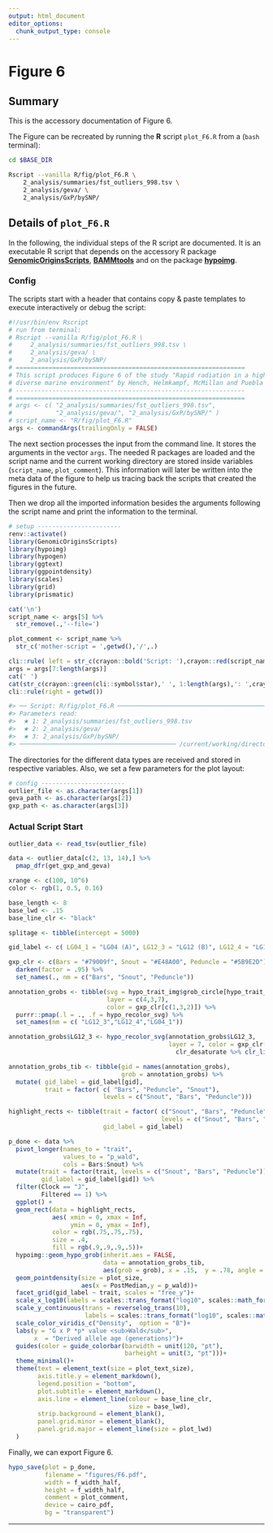 ```yaml
---
output: html_document
editor_options:
  chunk_output_type: console
---
```

# Figure 6






## Summary

This is the accessory documentation of Figure 6.

The Figure can be recreated by running the **R** script `plot_F6.R` from a (`bash` terminal):

```sh
cd $BASE_DIR

Rscript --vanilla R/fig/plot_F6.R \
    2_analysis/summaries/fst_outliers_998.tsv \
    2_analysis/geva/ \
    2_analysis/GxP/bySNP/
```

## Details of `plot_F6.R`

In the following, the individual steps of the R script are documented.
It is an executable R script that depends on the accessory R package [**GenomicOriginsScripts**](https://k-hench.github.io/GenomicOriginsScripts), [**BAMMtools**](https://cran.r-project.org/web/packages/BAMMtools/) and on the package [**hypoimg**](https://k-hench.github.io/hypoimg).

### Config

The scripts start with a header that contains copy & paste templates to execute interactively or debug the script:


```r
#!/usr/bin/env Rscript
# run from terminal:
# Rscript --vanilla R/fig/plot_F6.R \
#     2_analysis/summaries/fst_outliers_998.tsv \
#     2_analysis/geva/ \
#     2_analysis/GxP/bySNP/
# ===============================================================
# This script produces Figure 6 of the study "Rapid radiation in a highly
# diverse marine environment" by Hench, Helmkampf, McMillan and Puebla
# ---------------------------------------------------------------
# ===============================================================
# args <- c( "2_analysis/summaries/fst_outliers_998.tsv",
#            "2_analysis/geva/", "2_analysis/GxP/bySNP/" )
# script_name <- "R/fig/plot_F6.R"
args <- commandArgs(trailingOnly = FALSE)
```

The next section processes the input from the command line.
It stores the arguments in the vector `args`.
The needed R packages are loaded and the script name and the current working directory are stored inside variables (`script_name`, `plot_comment`).
This information will later be written into the meta data of the figure to help us tracing back the scripts that created the figures in the future.

Then we drop all the imported information besides the arguments following the script name and print the information to the terminal.


```r
# setup -----------------------
renv::activate()
library(GenomicOriginsScripts)
library(hypoimg)
library(hypogen)
library(ggtext)
library(ggpointdensity)
library(scales)
library(grid)
library(prismatic)

cat('\n')
script_name <- args[5] %>%
  str_remove(.,'--file=')

plot_comment <- script_name %>%
  str_c('mother-script = ',getwd(),'/',.)

cli::rule( left = str_c(crayon::bold('Script: '),crayon::red(script_name)))
args = args[7:length(args)]
cat(' ')
cat(str_c(crayon::green(cli::symbol$star),' ', 1:length(args),': ',crayon::green(args),'\n'))
cli::rule(right = getwd())
```

```r
#> ── Script: R/fig/plot_F6.R ──────────────────────────────────────────────
#> Parameters read:
#>  ★ 1: 2_analysis/summaries/fst_outliers_998.tsv
#>  ★ 2: 2_analysis/geva/
#>  ★ 3: 2_analysis/GxP/bySNP/
#> ─────────────────────────────────────────── /current/working/directory ──
```
The directories for the different data types are received and stored in respective variables.
Also, we set a few parameters for the plot layout:


```r
# config -----------------------
outlier_file <- as.character(args[1])
geva_path <- as.character(args[2])
gxp_path <- as.character(args[3])
```

### Actual Script Start


```r
outlier_data <- read_tsv(outlier_file)

data <- outlier_data[c(2, 13, 14),] %>%
  pmap_dfr(get_gxp_and_geva)
```



```r
xrange <- c(100, 10^6)
color <- rgb(1, 0.5, 0.16)

base_length <- 8
base_lwd <- .15
base_line_clr <- "black"
```



```r
splitage <- tibble(intercept = 5000)
```



```r
gid_label <- c( LG04_1 = "LG04 (A)", LG12_3 = "LG12 (B)", LG12_4 = "LG12 (C)" )
```



```r
gxp_clr <- c(Bars = "#79009f", Snout = "#E48A00", Peduncle = "#5B9E2D") %>%
  darken(factor = .95) %>%
  set_names(., nm = c("Bars", "Snout", "Peduncle"))
```



```r
annotation_grobs <- tibble(svg = hypo_trait_img$grob_circle[hypo_trait_img$trait %in% c( 'Snout', 'Bars', 'Peduncle')],
                           layer = c(4,3,7),
                           color = gxp_clr[c(1,3,2)]) %>%
  purrr::pmap(.l = ., .f = hypo_recolor_svg) %>%
  set_names(nm = c( "LG12_3","LG12_4","LG04_1"))

annotation_grobs$LG12_3 <- hypo_recolor_svg(annotation_grobs$LG12_3,
                                            layer = 7, color = gxp_clr[[1]] %>%
                                              clr_desaturate %>% clr_lighten(.25))
```



```r
annotation_grobs_tib <- tibble(gid = names(annotation_grobs),
                               grob = annotation_grobs) %>%
  mutate( gid_label = gid_label[gid],
          trait = factor( c( "Bars", "Peduncle", "Snout"),
                          levels = c("Snout", "Bars", "Peduncle")))
```



```r
highlight_rects <- tibble(trait = factor( c("Snout", "Bars", "Peduncle"),
                                          levels = c("Snout", "Bars", "Peduncle")),
                          gid_label = gid_label)
```



```r
p_done <- data %>%
  pivot_longer(names_to = "trait",
               values_to = "p_wald",
               cols = Bars:Snout) %>%
  mutate(trait = factor(trait, levels = c("Snout", "Bars", "Peduncle")),
         gid_label = gid_label[gid]) %>%
  filter(Clock == "J",
         Filtered == 1) %>%
  ggplot() +
  geom_rect(data = highlight_rects,
            aes( xmin = 0, xmax = Inf,
                 ymin = 0, ymax = Inf),
            color = rgb(.75,.75,.75),
            size = .4,
            fill = rgb(.9,.9,.9,.5))+
  hypoimg::geom_hypo_grob(inherit.aes = FALSE,
                          data = annotation_grobs_tib,
                          aes(grob = grob), x = .15,  y = .78, angle = 0, width = .35, height =.35)+
  geom_pointdensity(size = plot_size,
                    aes(x = PostMedian,y = p_wald))+
  facet_grid(gid_label ~ trait, scales = "free_y")+
  scale_x_log10(labels = scales::trans_format("log10", scales::math_format(10^.x)))+
  scale_y_continuous(trans = reverselog_trans(10),
                     labels = scales::trans_format("log10", scales::math_format(10^.x)))+
  scale_color_viridis_c("Density",  option = "B")+
  labs(y = "G x P *p* value <sub>Wald</sub>",
       x  = "Derived allele age (generations)")+
  guides(color = guide_colorbar(barwidth = unit(120, "pt"),
                                barheight = unit(3, "pt")))+
  theme_minimal()+
  theme(text = element_text(size = plot_text_size),
        axis.title.y = element_markdown(),
        legend.position = "bottom",
        plot.subtitle = element_markdown(),
        axis.line = element_line(colour = base_line_clr,
                                 size = base_lwd),
        strip.background = element_blank(),
        panel.grid.minor = element_blank(),
        panel.grid.major = element_line(size = plot_lwd)
  )
```

Finally, we can export Figure 6.


```r
hypo_save(plot = p_done,
          filename = "figures/F6.pdf",
          width = f_width_half,
          height = f_width_half,
          comment = plot_comment,
          device = cairo_pdf,
          bg = "transparent")
```

---
